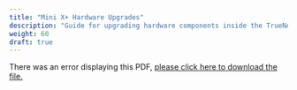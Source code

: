 ```yaml
---
title: "Mini X+ Hardware Upgrades"
description: "Guide for upgrading hardware components inside the TrueNAS Mini X+ chassis."
weight: 60
draft: true
---
```


<object data="https://www.truenas.com/docs/files/MiniX+HardwareUpgradesGuide1.2.pdf" type="application/pdf" width="95%" height="1000">
  There was an error displaying this PDF, <a href="https://www.truenas.com/docs/files/MiniX+HardwareUpgradesGuide1.2.pdf">please click here to download the file.</a>
</object>
